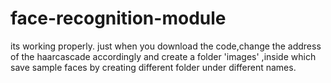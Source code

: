 # face-recognition-module
its working properly. just when you download the code,change the address of the haarcascade accordingly and create a folder 'images' ,inside which save sample faces by creating different folder under different names.
